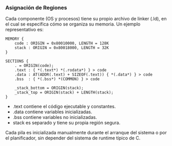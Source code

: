 
### Asignación de Regiones

Cada componente (OS y procesos) tiene su propio archivo de linker (.ld), en el cual se especifica cómo se organiza su memoria. Un ejemplo representativo es:

```ld
MEMORY {
    code : ORIGIN = 0x80010000, LENGTH = 128K
    stack : ORIGIN = 0x80018000, LENGTH = 32K
}

SECTIONS {
    . = ORIGIN(code);
    .text : { *(.text*) *(.rodata*) } > code
    .data : AT(ADDR(.text) + SIZEOF(.text)) { *(.data*) } > code
    .bss  : { *(.bss*) *(COMMON) } > code

    _stack_bottom = ORIGIN(stack);
    _stack_top = ORIGIN(stack) + LENGTH(stack);
}
```

* .text contiene el código ejecutable y constantes.
* .data contiene variables inicializadas.
* .bss contiene variables no inicializadas.
* stack es separado y tiene su propia región segura.

Cada pila es inicializada manualmente durante el arranque del sistema o por el planificador, sin depender del sistema de runtime típico de C.